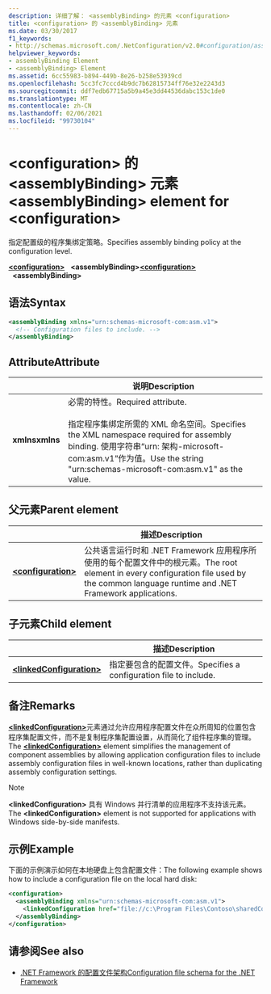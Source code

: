 ```yaml
---
description: 详细了解： <assemblyBinding> 的元素 <configuration>
title: <configuration> 的 <assemblyBinding> 元素
ms.date: 03/30/2017
f1_keywords:
- http://schemas.microsoft.com/.NetConfiguration/v2.0#configuration/assemblyBinding
helpviewer_keywords:
- assemblyBinding Element
- <assemblyBinding> Element
ms.assetid: 6cc55983-b894-449b-8e26-b258e53939cd
ms.openlocfilehash: 5cc3fc7cccd4b9dc7b62815734ff76e32e2243d3
ms.sourcegitcommit: ddf7edb67715a5b9a45e3dd44536dabc153c1de0
ms.translationtype: MT
ms.contentlocale: zh-CN
ms.lasthandoff: 02/06/2021
ms.locfileid: "99730104"
---
```

# <a name="assemblybinding-element-for-configuration"></a><span data-ttu-id="5f0ff-103">\<configuration> 的 \<assemblyBinding> 元素</span><span class="sxs-lookup"><span data-stu-id="5f0ff-103">\<assemblyBinding> element for \<configuration></span></span>

<span data-ttu-id="5f0ff-104">指定配置级的程序集绑定策略。</span><span class="sxs-lookup"><span data-stu-id="5f0ff-104">Specifies assembly binding policy at the configuration level.</span></span>

<span data-ttu-id="5f0ff-105">[**\<configuration>**](configuration-element.md) &nbsp;&nbsp;**\<assemblyBinding>**</span><span class="sxs-lookup"><span data-stu-id="5f0ff-105">[**\<configuration>**](configuration-element.md) &nbsp;&nbsp;**\<assemblyBinding>**</span></span>

## <a name="syntax"></a><span data-ttu-id="5f0ff-106">语法</span><span class="sxs-lookup"><span data-stu-id="5f0ff-106">Syntax</span></span>

```xml
<assemblyBinding xmlns="urn:schemas-microsoft-com:asm.v1">
  <!-- Configuration files to include. -->
</assemblyBinding>
```

## <a name="attribute"></a><span data-ttu-id="5f0ff-107">Attribute</span><span class="sxs-lookup"><span data-stu-id="5f0ff-107">Attribute</span></span>

|           | <span data-ttu-id="5f0ff-108">说明</span><span class="sxs-lookup"><span data-stu-id="5f0ff-108">Description</span></span> |
| --------- | ----------- |
| <span data-ttu-id="5f0ff-109">**xmlns**</span><span class="sxs-lookup"><span data-stu-id="5f0ff-109">**xmlns**</span></span> | <span data-ttu-id="5f0ff-110">必需的特性。</span><span class="sxs-lookup"><span data-stu-id="5f0ff-110">Required attribute.</span></span><br><br><span data-ttu-id="5f0ff-111">指定程序集绑定所需的 XML 命名空间。</span><span class="sxs-lookup"><span data-stu-id="5f0ff-111">Specifies the XML namespace required for assembly binding.</span></span> <span data-ttu-id="5f0ff-112">使用字符串“urn: 架构-microsoft-com:asm.v1”作为值。</span><span class="sxs-lookup"><span data-stu-id="5f0ff-112">Use the string "urn:schemas-microsoft-com:asm.v1" as the value.</span></span> |

## <a name="parent-element"></a><span data-ttu-id="5f0ff-113">父元素</span><span class="sxs-lookup"><span data-stu-id="5f0ff-113">Parent element</span></span>

|     | <span data-ttu-id="5f0ff-114">描述</span><span class="sxs-lookup"><span data-stu-id="5f0ff-114">Description</span></span> |
| --- | ----------- |
| [**\<configuration>**](configuration-element.md) | <span data-ttu-id="5f0ff-115">公共语言运行时和 .NET Framework 应用程序所使用的每个配置文件中的根元素。</span><span class="sxs-lookup"><span data-stu-id="5f0ff-115">The root element in every configuration file used by the common language runtime and .NET Framework applications.</span></span> |

## <a name="child-element"></a><span data-ttu-id="5f0ff-116">子元素</span><span class="sxs-lookup"><span data-stu-id="5f0ff-116">Child element</span></span>

|     | <span data-ttu-id="5f0ff-117">描述</span><span class="sxs-lookup"><span data-stu-id="5f0ff-117">Description</span></span> |
| --- | ----------- |
| [**\<linkedConfiguration>**](linkedconfiguration-element.md) | <span data-ttu-id="5f0ff-118">指定要包含的配置文件。</span><span class="sxs-lookup"><span data-stu-id="5f0ff-118">Specifies a configuration file to include.</span></span> |

## <a name="remarks"></a><span data-ttu-id="5f0ff-119">备注</span><span class="sxs-lookup"><span data-stu-id="5f0ff-119">Remarks</span></span>

<span data-ttu-id="5f0ff-120">[**\<linkedConfiguration>**](linkedconfiguration-element.md)元素通过允许应用程序配置文件在众所周知的位置包含程序集配置文件，而不是复制程序集配置设置，从而简化了组件程序集的管理。</span><span class="sxs-lookup"><span data-stu-id="5f0ff-120">The [**\<linkedConfiguration>**](linkedconfiguration-element.md) element simplifies the management of component assemblies by allowing application configuration files to include assembly configuration files in well-known locations, rather than duplicating assembly configuration settings.</span></span>

> [!NOTE]
> <span data-ttu-id="5f0ff-121">**\<linkedConfiguration>** 具有 Windows 并行清单的应用程序不支持该元素。</span><span class="sxs-lookup"><span data-stu-id="5f0ff-121">The **\<linkedConfiguration>** element is not supported for applications with Windows side-by-side manifests.</span></span>

## <a name="example"></a><span data-ttu-id="5f0ff-122">示例</span><span class="sxs-lookup"><span data-stu-id="5f0ff-122">Example</span></span>

<span data-ttu-id="5f0ff-123">下面的示例演示如何在本地硬盘上包含配置文件：</span><span class="sxs-lookup"><span data-stu-id="5f0ff-123">The following example shows how to include a configuration file on the local hard disk:</span></span>

```xml
<configuration>
  <assemblyBinding xmlns="urn:schemas-microsoft-com:asm.v1">
    <linkedConfiguration href="file://c:\Program Files\Contoso\sharedConfig.xml" />
  </assemblyBinding>
</configuration>
```

## <a name="see-also"></a><span data-ttu-id="5f0ff-124">请参阅</span><span class="sxs-lookup"><span data-stu-id="5f0ff-124">See also</span></span>

- [<span data-ttu-id="5f0ff-125">.NET Framework 的配置文件架构</span><span class="sxs-lookup"><span data-stu-id="5f0ff-125">Configuration file schema for the .NET Framework</span></span>](index.md)
